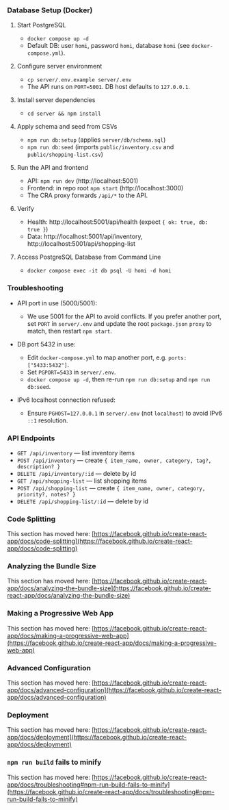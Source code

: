 

### Database Setup (Docker)

1. Start PostgreSQL
   - `docker compose up -d`
   - Default DB: user `homi`, password `homi`, database `homi` (see `docker-compose.yml`).

2. Configure server environment
   - `cp server/.env.example server/.env`
   - The API runs on `PORT=5001`. DB host defaults to `127.0.0.1`.

3. Install server dependencies
   - `cd server && npm install`

4. Apply schema and seed from CSVs
   - `npm run db:setup` (applies `server/db/schema.sql`)
   - `npm run db:seed` (imports `public/inventory.csv` and `public/shopping-list.csv`)

5. Run the API and frontend
   - API: `npm run dev` (http://localhost:5001)
   - Frontend: in repo root `npm start` (http://localhost:3000)
   - The CRA proxy forwards `/api/*` to the API.

6. Verify
   - Health: http://localhost:5001/api/health (expect `{ ok: true, db: true }`)
   - Data: http://localhost:5001/api/inventory, http://localhost:5001/api/shopping-list

7. Access PostgreSQL Database from Command Line
   - `docker compose exec -it db psql -U homi -d homi`

### Troubleshooting

- API port in use (5000/5001):
  - We use 5001 for the API to avoid conflicts. If you prefer another port, set `PORT` in `server/.env` and update the root `package.json` `proxy` to match, then restart `npm start`.

- DB port 5432 in use:
  - Edit `docker-compose.yml` to map another port, e.g. `ports: ["5433:5432"]`.
  - Set `PGPORT=5433` in `server/.env`.
  - `docker compose up -d`, then re-run `npm run db:setup` and `npm run db:seed`.

- IPv6 localhost connection refused:
  - Ensure `PGHOST=127.0.0.1` in `server/.env` (not `localhost`) to avoid IPv6 `::1` resolution.

### API Endpoints

- `GET /api/inventory` — list inventory items
- `POST /api/inventory` — create `{ item_name, owner, category, tag?, description? }`
- `DELETE /api/inventory/:id` — delete by id
- `GET /api/shopping-list` — list shopping items
- `POST /api/shopping-list` — create `{ item_name, owner, category, priority?, notes? }`
- `DELETE /api/shopping-list/:id` — delete by id

### Code Splitting

This section has moved here: [https://facebook.github.io/create-react-app/docs/code-splitting](https://facebook.github.io/create-react-app/docs/code-splitting)

### Analyzing the Bundle Size

This section has moved here: [https://facebook.github.io/create-react-app/docs/analyzing-the-bundle-size](https://facebook.github.io/create-react-app/docs/analyzing-the-bundle-size)

### Making a Progressive Web App

This section has moved here: [https://facebook.github.io/create-react-app/docs/making-a-progressive-web-app](https://facebook.github.io/create-react-app/docs/making-a-progressive-web-app)

### Advanced Configuration

This section has moved here: [https://facebook.github.io/create-react-app/docs/advanced-configuration](https://facebook.github.io/create-react-app/docs/advanced-configuration)

### Deployment

This section has moved here: [https://facebook.github.io/create-react-app/docs/deployment](https://facebook.github.io/create-react-app/docs/deployment)

### `npm run build` fails to minify

This section has moved here: [https://facebook.github.io/create-react-app/docs/troubleshooting#npm-run-build-fails-to-minify](https://facebook.github.io/create-react-app/docs/troubleshooting#npm-run-build-fails-to-minify)
